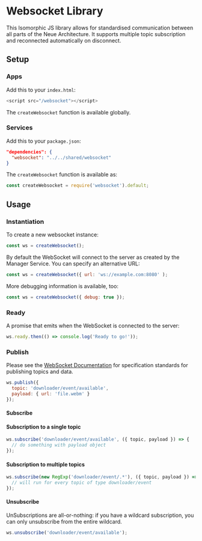 # Websocket Library

This Isomorphic JS library allows for standardised communication between all
parts of the Neue Architecture. It supports multiple topic subscription and
reconnected automatically on disconnect.

## Setup

### Apps

Add this to your `index.html`:

```javascript
<script src="/websocket"></script>
```

The `createWebsocket` function is available globally.

### Services

Add this to your `package.json`:

```json
"dependencies": {
  "websocket": "../../shared/websocket"
}
```

The `createWebsocket` function is available as:

```javascript
const createWebsocket = require('websocket').default;
```

## Usage

### Instantiation

To create a new websocket instance:

```javascript
const ws = createWebsocket();
```

By default the WebSocket will connect to the server as created by the Manager
Service. You can specify an alternative URL:

```javascript
const ws = createWebsocket({ url: 'ws://example.com:8080' );
```

More debugging information is available, too:

```javascript
const ws = createWebsocket({ debug: true });
```

### Ready

A promise that emits when the WebSocket is connected to the server:

```javascript
ws.ready.then(() => console.log('Ready to go!'));
```

### Publish

Please see the [WebSocket Documentation](../../docs/WEBSOCKET.md) for
specification standards for publishing topics and data.

```javascript
ws.publish({
  topic: 'downloader/event/available',
  payload: { url: 'file.webm' }
});
```

#### Subscribe

#### Subscription to a single topic
```javascript
ws.subscribe('downloader/event/available', ({ topic, payload }) => {
  // do something with payload object
});
```

#### Subscription to multiple topics

```javascript
ws.subscribe(new RegExp('downloader/event/.*'), ({ topic, payload }) => {
  // will run for every topic of type downloader/event
});
```

#### Unsubscribe

UnSubscriptions are all-or-nothing: if you have a wildcard subscription, you can
only unsubscribe from the entire wildcard.

```javascript
ws.unsubscribe('downloader/event/available');
```
